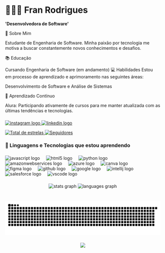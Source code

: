 # 👩🏽‍💻 Fran Rodrigues

**'Desenvolvedora de Software'**

🚀 Sobre Mim

Estudante de Engenharia de Software. Minha paixão por tecnologia me motiva a buscar constantemente novos conhecimentos e desafios. 

📚 Educação

Cursando Engenharia de Software (em andamento)
💻 Habilidades
Estou em processo de aprendizado e aprimoramento nas seguintes áreas:

Desenvolvimento de Software e
Análise de Sistemas

🌱 Aprendizado Contínuo

Alura: Participando ativamente de cursos para me manter atualizada com as últimas tendências e tecnologias.


###

  </a>
  <a href="https://www.instagram.com/dev__fran/" target="_blank">
    <img src="https://img.shields.io/static/v1?message=Instagram&logo=instagram&label=&color=E4405F&logoColor=white&labelColor=&style=for-the-badge" height="30" alt="instagram logo"  />
  </a>
  <a href="https://www.linkedin.com/in/pfranrodrigues/" target="_blank">
    <img src="https://img.shields.io/static/v1?message=LinkedIn&logo=linkedin&label=&color=0077B5&logoColor=white&labelColor=&style=for-the-badge" height="30" alt="linkedin logo"  />
  </a>
</div>

 <p 
              /
    </a> 
      <a 
    </a> 
             <a href="https://github.com/Francinerodriguess?tab=repositories&sort=stargazers">
         <img 
         alt="Total de estrelas" 
         title="Total de estrelas GitHub" 
         src="https://custom-icon-badges.demolab.com/github/stars/Francinerodriguess?color=55960c&style=for-the-badge&labelColor=488207&logo=star&label=estrelas"/>
    </a>
      <a href="https://github.com/Francinerodriguess">
         <img 
         alt="Seguidores" 
         title="Me siga no Github" 
         src="https://custom-icon-badges.demolab.com/github/followers/Francinerodriguess?color=236ad3&labelColor=1155ba&style=for-the-badge&logo=Github&label=seguidoreS&logoColor=white"
         />
    </a>  
</p>



### 🤖 Linguagens e Tecnologias que estou aprendendo

###

<div align="left">
  <img src="https://cdn.jsdelivr.net/gh/devicons/devicon/icons/javascript/javascript-original.svg" height="30" alt="javascript logo"  />
  <img width="12" />
  <img src="https://cdn.jsdelivr.net/gh/devicons/devicon/icons/html5/html5-original.svg" height="30" alt="html5 logo"  />
  <img width="12" />
  <img src="https://cdn.jsdelivr.net/gh/devicons/devicon/icons/python/python-original.svg" height="30" alt="python logo"  />
  <img width="12" />
  <img src="https://cdn.jsdelivr.net/gh/devicons/devicon/icons/amazonwebservices/amazonwebservices-plain-wordmark.svg" height="30" alt="amazonwebservices logo"  />
  <img width="12" />
  <img src="https://cdn.jsdelivr.net/gh/devicons/devicon/icons/azure/azure-original.svg" height="30" alt="azure logo"  />
  <img width="12" />
  <img src="https://cdn.jsdelivr.net/gh/devicons/devicon/icons/canva/canva-original.svg" height="30" alt="canva logo"  />
  <img width="12" />
  <img src="https://cdn.jsdelivr.net/gh/devicons/devicon/icons/figma/figma-original.svg" height="30" alt="figma logo"  />
  <img width="12" />
  <img src="https://cdn.jsdelivr.net/gh/devicons/devicon/icons/github/github-original.svg" height="30" alt="github logo"  />
  <img width="12" />
  <img src="https://cdn.jsdelivr.net/gh/devicons/devicon/icons/google/google-original.svg" height="30" alt="google logo"  />
  <img width="12" />
  <img src="https://cdn.jsdelivr.net/gh/devicons/devicon/icons/intellij/intellij-original.svg" height="30" alt="intellij logo"  />
  <img width="12" />
  <img src="https://cdn.jsdelivr.net/gh/devicons/devicon/icons/salesforce/salesforce-original.svg" height="30" alt="salesforce logo"  />
  <img width="12" />
  <img src="https://cdn.jsdelivr.net/gh/devicons/devicon/icons/vscode/vscode-original.svg" height="30" alt="vscode logo"  />
</div>

###

<div align="center">
  <img src="https://github-readme-stats.vercel.app/api?username=francinerodriguess&hide_title=false&hide_rank=false&show_icons=true&include_all_commits=true&count_private=true&disable_animations=false&theme=dracula&locale=pt-br&hide_border=false" height="150" alt="stats graph"  />
  <img src="https://github-readme-stats.vercel.app/api/top-langs?username=francinerodriguess&locale=pt-br&hide_title=false&layout=compact&card_width=320&langs_count=5&theme=radical&hide_border=false" height="150" alt="languages graph"  />
</div>

###

###
<br clear="both">

<img src="https://raw.githubusercontent.com/francinerodriguess/francinerodriguess/output/snake.svg" alt="Snake animation" />

###

<div align="center">
  <img src="https://profile-counter.glitch.me/francinerodriguess/count.svg?"  />
</div>

###



 
   
     

